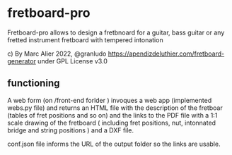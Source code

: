 # fretboard-pro

Fretboard-pro allows to design a fretbnoard for a guitar, bass guitar or any fretted instrument fretboard with tempered intonation 

c) By Marc Alier 2022, @granludo https://apendizdeluthier.com/fretboard-generator under GPL License v3.0

## functioning

A web form (on /front-end forlder ) invoques a web app (implemented webs.py file) and returns an HTML file with 
the description of the fretboar (tables of fret positions and so on) and the links to the PDF file with a 1:1 scale drawing of the 
fretboard ( including fret positions, nut, intonnated bridge and string positions ) and a DXF file.

conf.json file informs the URL of the output folder so the links are usable.


